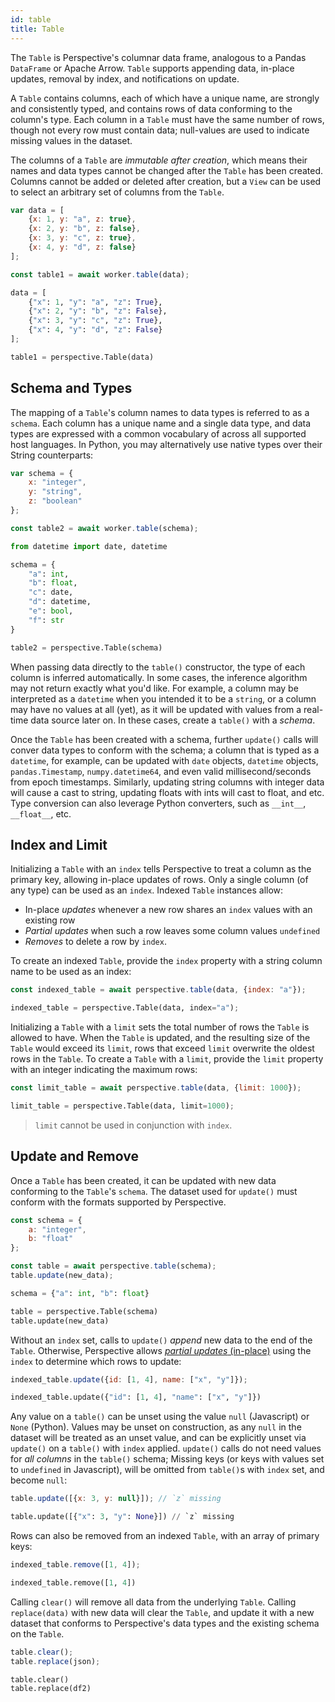 ```yaml
---
id: table
title: Table
---
```


<script src="../../../../js/concepts/index.js"></script>
<link rel="stylesheet" href="../../../../css/concepts/index.css">

The `Table` is Perspective's columnar data frame, analogous to a
Pandas `DataFrame` or Apache Arrow. `Table` supports appending data, in-place
updates, removal by index, and notifications on update.

A `Table` contains columns, each of which have a unique name, are strongly and
consistently typed, and contains rows of data conforming to the column's type.
Each column in a `Table` must have the same number of rows, though not every
row must contain data; null-values are used to indicate missing values in the
dataset.

The columns of a `Table` are _immutable after creation_, which means their names
and data types cannot be changed after the `Table` has been created. Columns
cannot be added or deleted after creation, but a `View` can be used to select
an arbitrary set of columns from the `Table`.

```javascript
var data = [
    {x: 1, y: "a", z: true},
    {x: 2, y: "b", z: false},
    {x: 3, y: "c", z: true},
    {x: 4, y: "d", z: false}
];

const table1 = await worker.table(data);
```

```python
data = [
    {"x": 1, "y": "a", "z": True},
    {"x": 2, "y": "b", "z": False},
    {"x": 3, "y": "c", "z": True},
    {"x": 4, "y": "d", "z": False}
];

table1 = perspective.Table(data)
```

## Schema and Types

The mapping of a `Table`'s column names to data types is referred to as a
`schema`. Each column has a unique name and a single data type, and
data types are expressed with a common vocabulary of across all supported host
languages.  In Python, you may alternatively use native types over their String
counterparts:

```javascript
var schema = {
    x: "integer",
    y: "string",
    z: "boolean"
};

const table2 = await worker.table(schema);
```

```python
from datetime import date, datetime

schema = {
    "a": int,
    "b": float,
    "c": date,
    "d": datetime,
    "e": bool,
    "f": str
}

table2 = perspective.Table(schema)
```

When passing data directly to the `table()` constructor, the type of each
column is inferred automatically.  In some cases, the inference algorithm may
not return exactly what you'd like.  For example, a column may be interpreted
as a `datetime` when you intended it to be a `string`, or a column may have no
values at all (yet), as it will be updated with values from a real-time data
source later on.  In these cases, create a `table()` with a _schema_.

Once the `Table` has been created with a schema, further `update()` calls will
conver data types to conform with the schema;  a column that is typed as a
`datetime`, for example, can be updated
with `date` objects, `datetime` objects, `pandas.Timestamp`, `numpy.datetime64`,
and even valid millisecond/seconds from epoch timestamps. Similarly, updating
string columns with integer data will cause a cast to string, updating floats
with ints will cast to float, and etc.  Type conversion can also leverage Python
converters, such as `__int__`, `__float__`, etc.

## Index and Limit

Initializing a `Table` with an `index` tells Perspective to treat a column as
the primary key, allowing in-place updates of rows.  Only a single column
(of any type) can be used as an `index`.  Indexed `Table` instances allow:

- In-place _updates_ whenever a new row shares an `index` values with an existing row
- _Partial updates_ when such a row leaves some column values `undefined`
- _Removes_ to delete a row by `index`.

To create an indexed `Table`, provide the `index` property with a string column
name to be used as an index:

```javascript
const indexed_table = await perspective.table(data, {index: "a"});
```

```python
indexed_table = perspective.Table(data, index="a");
```

Initializing a `Table` with a `limit` sets the total number of rows the `Table`
is allowed to have. When the `Table` is updated, and the resulting size of
the `Table` would exceed its `limit`, rows that exceed `limit` overwrite the
oldest rows in the `Table`.  To create a `Table` with a `limit`, provide the
`limit` property with an integer indicating the maximum rows:

```javascript
const limit_table = await perspective.table(data, {limit: 1000});
```

```python
limit_table = perspective.Table(data, limit=1000);
```

> `limit` cannot be used in conjunction with `index`.

## Update and Remove

Once a `Table` has been created, it can be updated with new data conforming to
the `Table`'s `schema`.  The dataset used for `update()` must conform with the
formats supported by Perspective.

```javascript
const schema = {
    a: "integer",
    b: "float"
};

const table = await perspective.table(schema);
table.update(new_data);
```

```python
schema = {"a": int, "b": float}

table = perspective.Table(schema)
table.update(new_data)
```

Without an `index` set, calls to `update()` _append_ new data to the end of the
`Table`.  Otherwise, Perspective allows [_partial updates_ (in-place)](#index-and-limit)
using the `index` to determine which rows to update:

```javascript
indexed_table.update({id: [1, 4], name: ["x", "y"]});
```

```python
indexed_table.update({"id": [1, 4], "name": ["x", "y"]})
```

Any value on a `table()` can be unset using the value `null` (Javascript) or
`None` (Python).  Values may be unset on construction, as any `null` in the
dataset will be treated as an unset value, and can be explicitly unset
via `update()` on a `table()` with `index` applied.  `update()` calls do not
need values for _all columns_ in the `table()` schema;
Missing keys (or keys with values set to `undefined`  in Javascript), will be
omitted from `table()`s with `index` set, and become `null`:

```javascript
table.update([{x: 3, y: null}]); // `z` missing
```

```python
table.update([{"x": 3, "y": None}]) // `z` missing
```

Rows can also be removed from an indexed `Table`, with an array of primary keys:

```javascript
indexed_table.remove([1, 4]);
```

```python
indexed_table.remove([1, 4])
```

Calling `clear()` will remove all data from the underlying
`Table`. Calling `replace(data)` with new data will clear the `Table`, and
update it with a new dataset that conforms to Perspective's data types and the
existing schema on the `Table`.

```javascript
table.clear();
table.replace(json);
```

```python
table.clear()
table.replace(df2)
```
